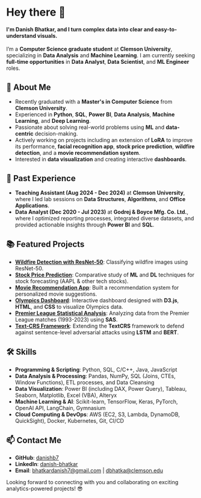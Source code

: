 # Hey there 👋 
#### I'm Danish Bhatkar, and I turn **complex data** into **clear and easy-to-understand visuals**.

I’m a **Computer Science graduate student** at **Clemson University**, specializing in **Data Analysis** and **Machine Learning**. I am currently seeking **full-time opportunities** in **Data Analyst**, **Data Scientist**, and **ML Engineer** roles.

## 🚀 About Me
- Recently graduated with a **Master's in Computer Science** from **Clemson University**.
- Experienced in **Python**, **SQL**, **Power BI**, **Data Analysis**, **Machine Learning**, and **Deep Learning**.
- Passionate about solving real-world problems using **ML** and **data-centric** decision-making.
- Actively working on projects including an extension of **LoRA** to improve its performance, **facial recognition app**, **stock price prediction**, **wildfire detection**, and a **movie recommendation system**.
- Interested in **data visualization** and creating interactive **dashboards**.

## 💼 Past Experience
- **Teaching Assistant (Aug 2024 - Dec 2024)** at **Clemson University**, where I led lab sessions on **Data Structures**, **Algorithms**, and **Office Applications**.
- **Data Analyst (Dec 2020 - Jul 2023)** at **Godrej & Boyce Mfg. Co. Ltd.**, where I optimized reporting processes, integrated diverse datasets, and provided actionable insights through **Power BI** and **SQL**.

## 📚 Featured Projects
- **[Wildfire Detection with ResNet-50](https://github.com/danishb7/Wildfire-Detection-with-ResNet-50)**: Classifying wildfire images using ResNet-50.
- **[Stock Price Prediction](https://github.com/danishb7/stock-price-prediction)**: Comparative study of **ML** and **DL** techniques for stock forecasting (AAPL & other tech stocks).
- **[Movie Recommendation App](https://github.com/danishb7/popcorn-picks)**: Built a recommendation system for personalized movie suggestions.
- **[Olympics Dashboard](https://github.com/danishb7/Data-Visualization-gr-01)**: Interactive dashboard designed with **D3.js**, **HTML**, and **CSS** to visualize Olympics data.
- **[Premier League Statistical Analysis](https://github.com/danishb7/Premier-League-1993-2023)**: Analyzing data from the Premier League matches (1993-2023) using **SAS**.
- **[Text-CRS Framework](https://github.com/danishb7/Text-CRS_NTS_Final)**: Extending the **TextCRS** framework to defend against sentence-level adversarial attacks using **LSTM** and **BERT**.

## 🛠️ Skills
- **Programming & Scripting**: Python, SQL, C/C++, Java, JavaScript
- **Data Analysis & Processing**: Pandas, NumPy, SQL (Joins, CTEs, Window Functions), ETL processes, and Data Cleansing
- **Data Visualization**: Power BI (including DAX, Power Query), Tableau, Seaborn, Matplotlib, Excel (VBA), Alteryx
- **Machine Learning & AI**: Scikit-learn, TensorFlow, Keras, PyTorch, OpenAI API, LangChain, Gymnasium
- **Cloud Computing & DevOps**: AWS (EC2, S3, Lambda, DynamoDB, QuickSight), Docker, Kubernetes, Git, CI/CD

## 📫 Contact Me
- **GitHub**: [danishb7](https://github.com/danishb7)
- **LinkedIn**: [danish-bhatkar](https://www.linkedin.com/in/danish-bhatkar)
- **Email**: bhatkardanish7@gmail.com | dbhatka@clemson.edu

Looking forward to connecting with you and collaborating on exciting analytics-powered projects! 😎
